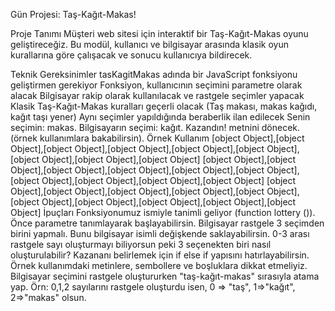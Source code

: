 Gün Projesi: Taş-Kağıt-Makas!

Proje Tanımı
Müşteri web sitesi için interaktif bir Taş-Kağıt-Makas oyunu geliştireceğiz. Bu modül, kullanıcı ve bilgisayar arasında klasik oyun kurallarına göre çalışacak ve sonucu kullanıcıya bildirecek.

Teknik Gereksinimler
tasKagitMakas adında bir JavaScript fonksiyonu geliştirmen gerekiyor
Fonksiyon, kullanıcının seçimini parametre olarak alacak
Bilgisayar rakip olarak kullanılacak ve rastgele seçimler yapacak
Klasik Taş-Kağıt-Makas kuralları geçerli olacak (Taş makası, makas kağıdı, kağıt taşı yener)
Aynı seçimler yapıldığında beraberlik ilan edilecek
Senin seçimin: makas. Bilgisayarın seçimi: kağıt. Kazandın! metnini dönecek.(örnek kullanımlara bakabilirsin).
Örnek Kullanım
[object Object],[object Object],[object Object],[object Object],[object Object],[object Object],[object Object],[object Object],[object Object]
[object Object],[object Object],[object Object],[object Object],[object Object],[object Object],[object Object],[object Object],[object Object],[object Object]
[object Object],[object Object],[object Object],[object Object],[object Object],[object Object],[object Object],[object Object],[object Object],[object Object]
İpuçları
Fonksiyonumuz ismiyle tanimli geliyor (function lottery ()). Önce parametre tanımlayarak başlayabilirsin.
Bilgisayar rastgele 3 seçimden birini yapmalı. Bunu bilgisayar isimli değişkende saklayabilirsin.
0-3 arası rastgele sayı oluşturmayı biliyorsun peki 3 seçenekten biri nasıl oluşturulabilir?
Kazananı belirlemek için if else if yapısını hatırlayabilirsin.
Örnek kullanımdaki metinlere, sembollere ve boşluklara dikkat etmeliyiz.
Bilgisayar seçimini rastgele oluştururken "taş-kağıt-makas" sırasıyla atama yap. Örn: 0,1,2 sayılarını rastgele oluşturdu isen, 0 => "taş", 1=>"kağıt", 2=>"makas" olsun.
